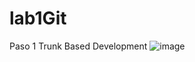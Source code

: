 # lab1Git
Paso 1
Trunk Based Development
![image](https://github.com/user-attachments/assets/1d406186-1352-468d-874a-3bb30de7ec24)

